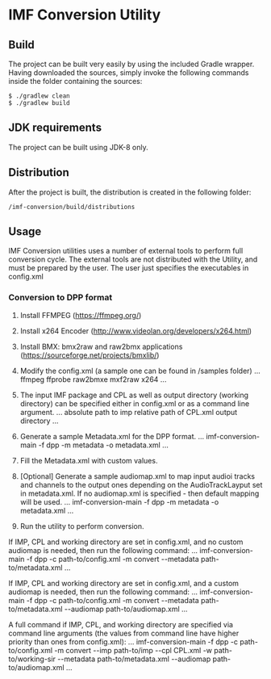 # IMF Conversion Utility

## Build

The project can be built very easily by using the included Gradle wrapper. Having downloaded the sources, simply invoke the
following commands inside the folder containing the sources:

```
$ ./gradlew clean
$ ./gradlew build
```

## JDK requirements

The project can be built using JDK-8 only.

## Distribution

After the project is built, the distribution is created in the following folder:

```
/imf-conversion/build/distributions
```

## Usage

IMF Conversion utilities uses a number of external tools to perform full conversion cycle.
The external tools are not distributed with the Utility, and must be prepared by the user.
The user just specifies the executables in config.xml

### Conversion to DPP format

1. Install FFMPEG (https://ffmpeg.org/)

2. Install x264 Encoder (http://www.videolan.org/developers/x264.html)

3. Install BMX: bmx2raw and raw2bmx applications (https://sourceforge.net/projects/bmxlib/)

4. Modify the config.xml (a sample one can be found in /samples folder)
...
    <externalTools>
        <tool id="ffmpeg">ffmpeg</tool>
        <tool id="ffprobe">ffprobe</tool>
        <tool id="bmx">raw2bmxe</tool>
        <tool id="mxf2raw">mxf2raw</tool>
        <tool id="x264">x264</tool>
    </externalTools>
...

5. The input IMF package and CPL as well as output directory (working directory) can be specified either in config.xml or as a command line argument.
...
    <imp>absolute path to imp</imp>
    <cpl>relative path of CPL.xml</cpl>
    <workingDirectory>output directory</workingDirectory>
...

6. Generate a sample Metadata.xml for the DPP format.
...
imf-conversion-main -f dpp -m metadata -o metadata.xml
...

7. Fill the Metadata.xml with custom values.

8. [Optional] Generate a sample audiomap.xml to map input audioi tracks and channels to the output ones depending on the AudioTrackLayput set in metadata.xml.
If no audiomap.xml is specified - then default mapping will be used.
   ...
   imf-conversion-main -f dpp -m metadata -o metadata.xml
   ...

9. Run the utility to perform conversion.

If IMP, CPL and working directory are set in config.xml, and no custom audiomap is needed, then run the following command:
...
imf-conversion-main -f dpp -c path-to/config.xml -m convert --metadata path-to/metadata.xml
...

If IMP, CPL and working directory are set in config.xml, and a custom audiomap is needed, then run the following command:
...
imf-conversion-main -f dpp -c path-to/config.xml -m convert --metadata path-to/metadata.xml --audiomap path-to/audiomap.xml
...

A full command if IMP, CPL, and working directory are specified via command line arguments
(the values from command line have higher priority than ones from config.xml):
...
imf-conversion-main -f dpp -c path-to/config.xml -m convert --imp path-to/imp --cpl CPL.xml -w path-to/working-sir --metadata path-to/metadata.xml --audiomap path-to/audiomap.xml
...